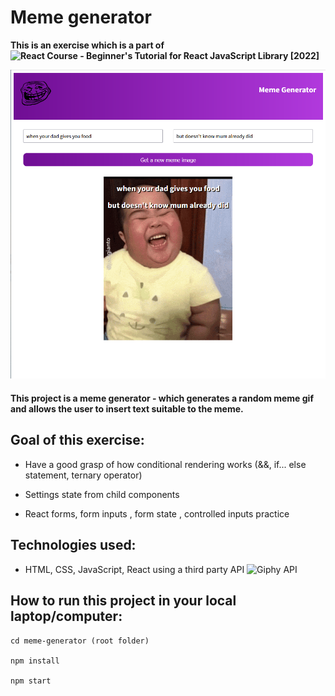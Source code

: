 # Meme generator

**This is an exercise which is a part of ![React Course - Beginner's Tutorial for React JavaScript Library [2022]](https://www.youtube.com/watch?v=bMknfKXIFA8&t=31577s)**

![overview](./public/img/overview.png)

#### This project is a meme generator - which generates a random meme gif and allows the user to insert text suitable to the meme.

## Goal of this exercise: 

- Have a good grasp of how conditional rendering works (&&, if... else statement, ternary operator)

- Settings state from child components

- React forms, form inputs , form state , controlled inputs practice 

## Technologies used: 
- HTML, CSS, JavaScript, React using a third party API ![Giphy API](https://developers.giphy.com/)


## How to run this project in your local laptop/computer:

```
cd meme-generator (root folder)

npm install 

npm start 


```